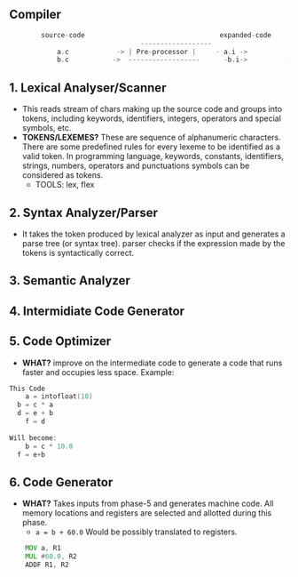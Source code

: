 ## Compiler
  
```c
        source-code                                  expanded-code                  
                                 ------------------                          ---------------------------------------------------------COMPILER---------------------------------------------------------------   assembly-code
            a.c            -> | Pre-processor |     - a.i ->             | lexical-analyzer > syntax-analyzer > semantic-analyzer > intermediate-code-generator > code-optimizer > code-generator  | - a.s ->
            b.c           ->  ------------------      -b.i->          ----------------------------------------------------------------------------------------------------------------------------------------   -b.s-> 
```
## 1. Lexical Analyser/Scanner
- This reads stream of chars making up the source code and groups into tokens, including keywords, identifiers, integers, operators and special symbols, etc.
- **TOKENS/LEXEMES?** These are sequence of alphanumeric characters. There are some predefined rules for every lexeme to be identified as a valid token. In programming language, keywords, constants, identifiers, strings, numbers, operators and punctuations symbols can be considered as tokens. 
	- TOOLS: lex, flex

## 2. Syntax Analyzer/Parser
- It takes the token produced by lexical analyzer as input and generates a parse tree (or syntax tree). parser checks if the expression made by the tokens is syntactically correct.

## 3. Semantic Analyzer
## 4. Intermidiate Code Generator
## 5. Code Optimizer
- **WHAT?** improve on the intermediate code to generate a code that runs faster and occupies less space. Example:
```c++
This Code
	a = intofloat(10)
  b = c * a
  d = e + b
	f = d
			
Will become:
	b = c * 10.0
  f = e+b
```

## 6. Code Generator
- **WHAT?** Takes inputs from phase-5 and generates machine code. All memory locations and registers are selected and allotted during this phase.
	- `a = b + 60.0`  Would be possibly translated to registers.
```asm
	MOV a, R1
	MUL #60.0, R2
	ADDF R1, R2
```
